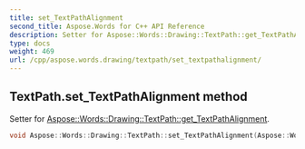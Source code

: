 ```yaml
---
title: set_TextPathAlignment
second_title: Aspose.Words for C++ API Reference
description: Setter for Aspose::Words::Drawing::TextPath::get_TextPathAlignment. 
type: docs
weight: 469
url: /cpp/aspose.words.drawing/textpath/set_textpathalignment/
---
```

## TextPath.set_TextPathAlignment method


Setter for [Aspose::Words::Drawing::TextPath::get_TextPathAlignment](../get_textpathalignment/).

```cpp
void Aspose::Words::Drawing::TextPath::set_TextPathAlignment(Aspose::Words::Drawing::TextPathAlignment value)
```

